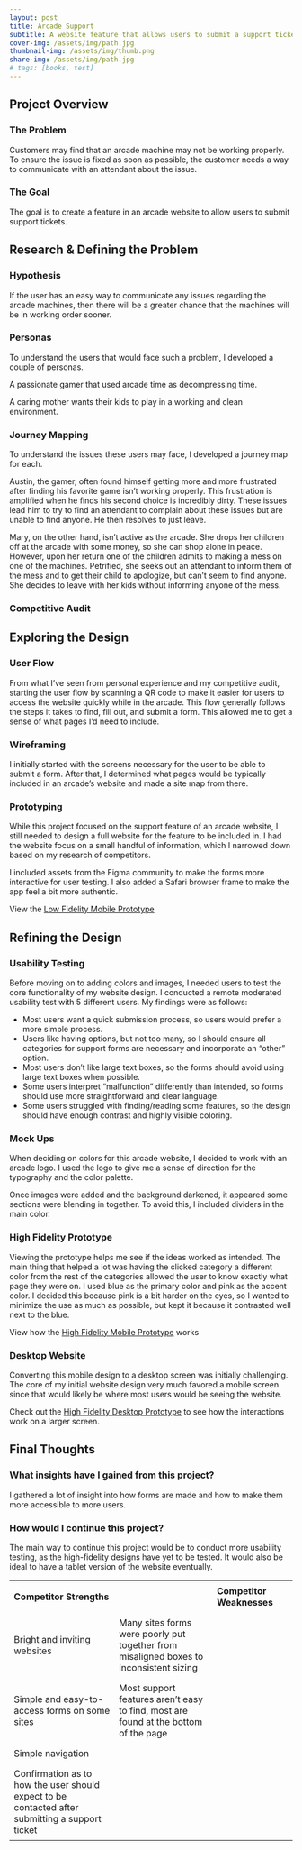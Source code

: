 ```yaml
---
layout: post
title: Arcade Support
subtitle: A website feature that allows users to submit a support ticket regarding any problems found at the arcade.
cover-img: /assets/img/path.jpg
thumbnail-img: /assets/img/thumb.png
share-img: /assets/img/path.jpg
# tags: [books, test]
---
```


## Project Overview

### The Problem
Customers may find that an arcade machine may not be working properly. To ensure the issue is fixed as soon as possible, the customer needs a way to communicate with an attendant about the issue.

### The Goal
The goal is to create a feature in an arcade website to allow users to submit support tickets.

## Research & Defining the Problem

### Hypothesis
If the user has an easy way to communicate any issues regarding the arcade machines, then there will be a greater chance that the machines will be in working order sooner.

### Personas
To understand the users that would face such a problem, I developed a couple of personas.

A passionate gamer that used arcade time as decompressing time.

A caring mother wants their kids to play in a working and clean environment.

### Journey Mapping

To understand the issues these users may face, I developed a journey map for each.

Austin, the gamer, often found himself getting more and more frustrated after finding his favorite game isn’t working properly. This frustration is amplified when he finds his second choice is incredibly dirty. These issues lead him to try to find an attendant to complain about these issues but are unable to find anyone. He then resolves to just leave.

Mary, on the other hand, isn’t active as the arcade. She drops her children off at the arcade with some money, so she can shop alone in peace. However, upon her return one of the children admits to making a mess on one of the machines. Petrified, she seeks out an attendant to inform them of the mess and to get their child to apologize, but can’t seem to find anyone. She decides to leave with her kids without informing anyone of the mess.


<html>
<head>
<style>
table {
    border-collapse: collapse;
    width: 100%;
}
th, td {
    text-align: left;
    padding: 8px;
}

th{
background-color: #D162A4;
color: white
}
</style>
</head>
<body>

<h3>Competitive Audit</h3>

<table>
<tr>
    <th>Competitor Strengths<th>
    <th>Competitor Weaknesses<th>
</tr>
<tr>
    <td>Bright and inviting websites</td>
    <td>Many sites forms were poorly put together from misaligned boxes to inconsistent sizing</td>
</tr>
<tr>
    <td>Simple and easy-to-access forms on some sites</td>
    <td>Most support features aren’t easy to find, most are found at the bottom of the page<td>
</tr>
<tr>
    <td>Simple navigation</td>
</tr>
<tr>
    <td>Confirmation as to how the user should expect to be contacted after submitting a support ticket</td>
</tr>


## Exploring the Design

### User Flow
From what I’ve seen from personal experience and my competitive audit, starting the user flow by scanning a QR code to make it easier for users to access the website quickly while in the arcade. This flow generally follows the steps it takes to find, fill out, and submit a form. This allowed me to get a sense of what pages I’d need to include.

### Wireframing
I initially started with the screens necessary for the user to be able to submit a form. After that, I determined what pages would be typically included in an arcade’s website and made a site map from there.

### Prototyping
While this project focused on the support feature of an arcade website, I still needed to design a full website for the feature to be included in. I had the website focus on a small handful of information, which I narrowed down based on my research of competitors.

I included assets from the Figma community to make the forms more interactive for user testing. I also added a Safari browser frame to make the app feel a bit more authentic.

View the [Low Fidelity Mobile Prototype](https://www.figma.com/proto/0l6ep0JM4RmVudx2TM3vyr/Arcade-Support?node-id=24-112&page-id=0%3A1&scaling=scale-down&starting-point-node-id=25%3A160&viewport=354%2C561%2C0.11)

## Refining the Design

### Usability Testing
Before moving on to adding colors and images, I needed users to test the core functionality of my website design. I conducted a remote moderated usability test with 5 different users. My findings were as follows:
* Most users want a quick submission process, so users would prefer a more simple process.
* Users like having options, but not too many, so I should ensure all categories for support forms are necessary and incorporate an “other” option.
* Most users don’t like large text boxes, so the forms should avoid using large text boxes when possible.
* Some users interpret “malfunction” differently than intended, so forms should use more straightforward and clear language.
* Some users struggled with finding/reading some features, so the design should have enough contrast and highly visible coloring.

### Mock Ups
When deciding on colors for this arcade website, I decided to work with an arcade logo. I used the logo to give me a sense of direction for the typography and the color palette. 

Once images were added and the background darkened, it appeared some sections were blending in together. To avoid this, I included dividers in the main color. 

### High Fidelity Prototype
Viewing the prototype helps me see if the ideas worked as intended. The main thing that helped a lot was having the clicked category a different color from the rest of the categories allowed the user to know exactly what page they were on. I used blue as the primary color and pink as the accent color. I decided this because pink is a bit harder on the eyes, so I wanted to minimize the use as much as possible, but kept it because it contrasted well next to the blue.

View how the [High Fidelity Mobile Prototype](https://www.figma.com/proto/0l6ep0JM4RmVudx2TM3vyr/Arcade-Support?node-id=162-1834&page-id=162%3A1807&scaling=scale-down&starting-point-node-id=162%3A1808&viewport=577%2C591%2C0.16) works

### Desktop Website
Converting this mobile design to a desktop screen was initially challenging. The core of my initial website design very much favored a mobile screen since that would likely be where most users would be seeing the website.

Check out the [High Fidelity Desktop Prototype](https://www.figma.com/proto/0l6ep0JM4RmVudx2TM3vyr/Arcade-Support?node-id=667-5037&page-id=667%3A4980&scaling=contain&starting-point-node-id=667%3A4981&viewport=954%2C658%2C0.21) to see how the interactions work on a larger screen.

## Final Thoughts

### What insights have I gained from this project?
I gathered a lot of insight into how forms are made and how to make them more accessible to more users.

### How would I continue this project?
The main way to continue this project would be to conduct more usability testing, as the high-fidelity designs have yet to be tested. It would also be ideal to have a tablet version of the website eventually.